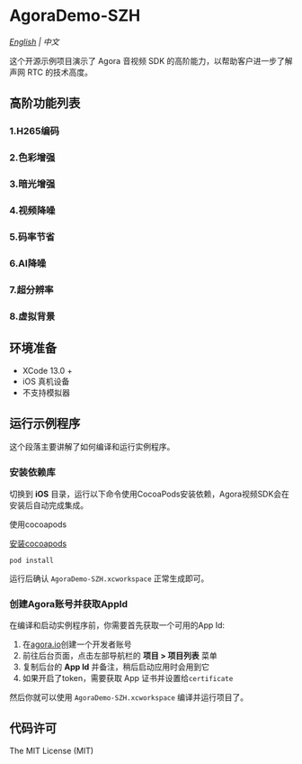 # AgoraDemo-SZH

*[English](README.md) | 中文*

这个开源示例项目演示了 Agora 音视频 SDK 的高阶能力，以帮助客户进一步了解声网 RTC 的技术高度。
## 高阶功能列表
### 1.H265编码
### 2.色彩增强
### 3.暗光增强
### 4.视频降噪
### 5.码率节省
### 6.AI降噪
### 7.超分辨率
### 8.虚拟背景

## 环境准备

- XCode 13.0 +
- iOS 真机设备
- 不支持模拟器

## 运行示例程序

这个段落主要讲解了如何编译和运行实例程序。

### 安装依赖库

切换到 **iOS** 目录，运行以下命令使用CocoaPods安装依赖，Agora视频SDK会在安装后自动完成集成。

使用cocoapods

[安装cocoapods](http://t.zoukankan.com/lijiejoy-p-9680485.html)

```
pod install
```

运行后确认 `AgoraDemo-SZH.xcworkspace` 正常生成即可。

### 创建Agora账号并获取AppId

在编译和启动实例程序前，你需要首先获取一个可用的App Id:

1. 在[agora.io](https://dashboard.agora.io/signin/)创建一个开发者账号
2. 前往后台页面，点击左部导航栏的 **项目 > 项目列表** 菜单
3. 复制后台的 **App Id** 并备注，稍后启动应用时会用到它
4. 如果开启了token，需要获取 App 证书并设置给`certificate`

然后你就可以使用 `AgoraDemo-SZH.xcworkspace` 编译并运行项目了。


## 代码许可

The MIT License (MIT)
